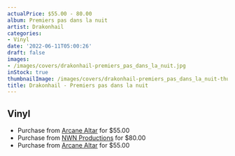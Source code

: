 ```yaml
---
actualPrice: $55.00 - 80.00
album: Premiers pas dans la nuit
artist: Drakonhail
categories:
- Vinyl
date: '2022-06-11T05:00:26'
draft: false
images:
- /images/covers/drakonhail-premiers_pas_dans_la_nuit.jpg
inStock: true
thumbnailImage: /images/covers/drakonhail-premiers_pas_dans_la_nuit-thumb.jpg
title: Drakonhail - Premiers pas dans la nuit
---
```


## Vinyl
* Purchase from [Arcane Altar](https://arcanealtar.bigcartel.com/product/drakonhail-premiers-pas-dans-la-nuit-3xlp) for $55.00
* Purchase from [NWN Productions](http://shop.nwnprod.com/index.php?route=product/product&path=75&product_id=22669&sort=pd.name&order=ASC) for $80.00
* Purchase from [Arcane Altar](https://arcanealtar.bigcartel.com/product/drakonhail-premiers-pas-dans-la-nuit-3xlp) for $55.00
